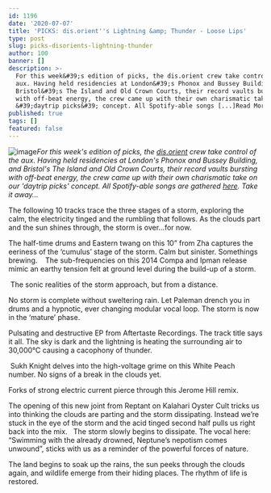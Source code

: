 ```yaml
---
id: 1196
date: '2020-07-07'
title: 'PICKS: dis.orient''s Lightning &amp; Thunder - Loose Lips'
type: post
slug: picks-disorients-lightning-thunder
author: 100
banner: []
description: >-
  For this week&#39;s edition of picks, the dis.orient crew take control of the
  aux. Having held residencies at London&#39;s Phonox and Bussey Building, and
  Bristol&#39;s The Island and Old Crown Courts, their record vaults bursting
  with off-beat energy, the crew came up with their own charismatic take on our
  &#39;daytrip picks&#39; concept. All Spotify-able songs [...]Read More...
published: true
tags: []
featured: false
---
```

![image](../undefined)_For this week's edition of picks, the [dis.orient](https://soundcloud.com/disorientuk?fbclid=IwAR1iudI-SDOiLjADg8e_Tqgxg0baRg3RZkikI3Xeh8cRjm2h2JKty85n1hg) crew take control of the aux. Having held residencies at London's Phonox and Bussey Building, and Bristol's The Island and Old Crown Courts, their record vaults bursting with off-beat energy, the crew came up with their own charismatic take on our 'daytrip picks' concept. All Spotify-able songs are gathered_ [_here_](https://open.spotify.com/playlist/1iD1FWBkjNokupXtMjRCi6?si=0G895VEISRK934e64XYS1g)_. Take it away…_

The following 10 tracks trace the three stages of a storm, exploring the calm, the electricity tinged and the rumbling that follows. As the clouds part and the sun shines through, the storm is over…for now. 

The half-time drums and Eastern twang on this 10” from Zha captures the eeriness of the ‘cumulus’ stage of the storm. Calm but sinister. Somethings brewing.    The sub-frequencies on this 2014 Compa and Ipman release mimic an earthy tension felt at ground level during the build-up of a storm. 

 The sonic realities of the storm approach, but from a distance.  

No storm is complete without sweltering rain. Let Paleman drench you in drums and a hypnotic, ever changing modular vocal loop. The storm is now in the ‘mature’ phase.  

Pulsating and destructive EP from Aftertaste Recordings. The track title says it all. The sky is dark and the lightning is heating the surrounding air to 30,000°C causing a cacophony of thunder.  

 Sukh Knight delves into the high-voltage grime on this White Peach number. No signs of a break in the clouds yet.  

Forks of strong electric current pierce through this Jerome Hill remix.  

The opening of this new joint from Reptant on Kalahari Oyster Cult tricks us into thinking the clouds are parting and the storm dissipating. Instead we’re stuck in the eye of the storm and the acid tinged second half pulls us right back into the mix.   The storm slowly begins to dissipate. The vocal here: “Swimming with the already drowned, Neptune’s nepotism comes unwound”, sticks with us as a reminder of the powerful forces of nature.  

The land begins to soak up the rains, the sun peeks through the clouds again, and wildlife emerge from their hiding places. The rhythm of life is restored.